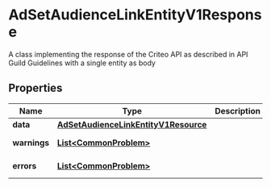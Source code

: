 

# AdSetAudienceLinkEntityV1Response

A class implementing the response of the Criteo API as described in API Guild Guidelines with a single entity as body

## Properties

Name | Type | Description | Notes
------------ | ------------- | ------------- | -------------
**data** | [**AdSetAudienceLinkEntityV1Resource**](AdSetAudienceLinkEntityV1Resource.md) |  |  [optional]
**warnings** | [**List&lt;CommonProblem&gt;**](CommonProblem.md) |  |  [optional] [readonly]
**errors** | [**List&lt;CommonProblem&gt;**](CommonProblem.md) |  |  [optional] [readonly]



